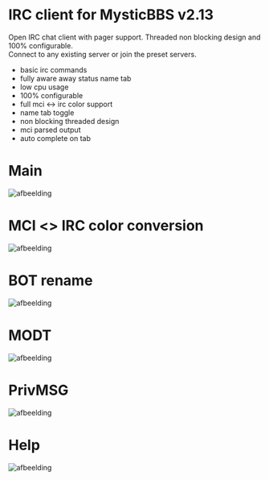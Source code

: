# IRC client for MysticBBS v2.13

Open IRC chat client with pager support. Threaded non blocking design and 100% configurable.   
Connect to any existing server or join the preset servers.     

- basic irc commands
- fully aware away status name tab
- low cpu usage
- 100% configurable
- full mci <-> irc color support
- name tab toggle
- non blocking threaded design
- mci parsed output
- auto complete on tab     

# Main

![afbeelding](https://user-images.githubusercontent.com/472432/149822957-6bbaf478-1ab1-4e36-bef1-ef1ec1af4a22.png)


# MCI <> IRC color conversion

![afbeelding](https://user-images.githubusercontent.com/472432/149822975-af312acf-9040-44e5-9b9a-70901912b213.png)


# BOT rename

![afbeelding](https://user-images.githubusercontent.com/472432/149823015-c3ac4d38-380b-437c-93da-037abcbe2bb7.png)


# MODT

![afbeelding](https://user-images.githubusercontent.com/472432/149823047-5c725d7b-a93b-495e-bed7-8899cef64337.png)


# PrivMSG

![afbeelding](https://user-images.githubusercontent.com/472432/149823059-fcb4e8d6-23d3-435c-b324-ac6df240fd4a.png)


# Help

![afbeelding](https://user-images.githubusercontent.com/472432/149824285-dbbb3018-fc1f-496c-9b8f-77865cb06280.png)

